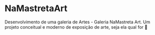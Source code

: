 # NaMastretaArt
Desenvolvimento de uma  galeria de Artes - Galeria NaMastreta Art. Um projeto conceitual e moderno de  exposição de arte, seja ela qual for 👀
